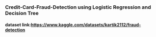### Credit-Card-Fraud-Detection using Logistic Regression and Decision Tree
#### dataset link:https://www.kaggle.com/datasets/kartik2112/fraud-detection
